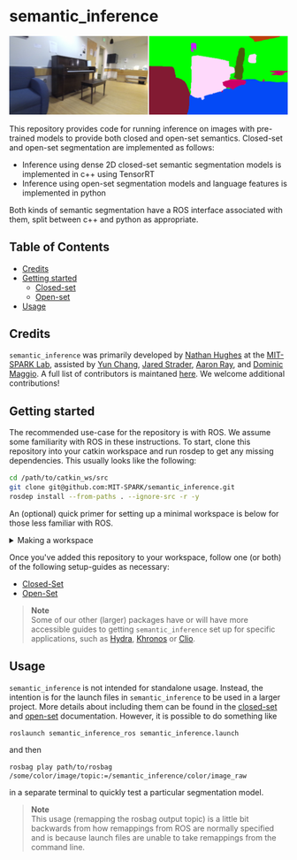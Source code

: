 # semantic_inference

<div align="center">
   <img src="docs/media/demo_segmentation.png"/>
</div>

This repository provides code for running inference on images with pre-trained models to provide both closed and open-set semantics.
Closed-set and open-set segmentation are implemented as follows:
  - Inference using dense 2D closed-set semantic segmentation models is implemented in c++ using TensorRT
  - Inference using open-set segmentation models and language features is implemented in python

Both kinds of semantic segmentation have a ROS interface associated with them, split between c++ and python as appropriate.


## Table of Contents

- [Credits](#credits)
- [Getting started](#getting-started)
  - [Closed-set](docs/closed_set.md#setting-up)
  - [Open-set](docs/open_set.md#setting-up)
- [Usage](#usage)

## Credits

`semantic_inference` was primarily developed by [Nathan Hughes](https://mit.edu/sparklab/people.html) at the [MIT-SPARK Lab](https://mit.edu/sparklab), assisted by [Yun Chang](https://mit.edu/sparklab/people.html), [Jared Strader](https://mit.edu/sparklab/people.html), [Aaron Ray](https://mit.edu/sparklab/people.html), and [Dominic Maggio](https://mit.edu/sparklab/people.html).
A full list of contributors is maintaned [here](contributors.md).
We welcome additional contributions!

## Getting started

The recommended use-case for the repository is with ROS.
We assume some familiarity with ROS in these instructions.
To start, clone this repository into your catkin workspace and run rosdep to get any missing dependencies.
This usually looks like the following:
```bash
cd /path/to/catkin_ws/src
git clone git@github.com:MIT-SPARK/semantic_inference.git
rosdep install --from-paths . --ignore-src -r -y
```

An (optional) quick primer for setting up a minimal workspace is below for those less familiar with ROS.

<details>

<summary>Making a workspace</summary>

First, make sure rosdep is setup:
```bash
# Initialize necessary tools for working with ROS and catkin
sudo apt install python3-catkin-tools python3-rosdep
sudo rosdep init
rosdep update
```

Then, make the workspace and initialize it:
```bash
# Setup the workspace
mkdir -p path/to/catkin_ws/src
cd catkin_ws
catkin init
catkin config -DCMAKE_BUILD_TYPE=Release
```

</details>

Once you've added this repository to your workspace, follow one (or both) of the following setup-guides as necessary:
- [Closed-Set](docs/closed_set.md#setting-up)
- [Open-Set](docs/open_set.md#setting-up)

> **Note** </br>
> Some of our other (larger) packages have or will have more accessible guides to getting `semantic_inference` set up for specific applications, such as [Hydra](https://github.com/MIT-SPARK/Hydra), [Khronos](https://github.com/MIT-SPARK/Khronos) or [Clio](https://github.com/MIT-SPARK/Clio).

## Usage

`semantic_inference` is not intended for standalone usage.
Instead, the intention is for the launch files in `semantic_inference` to be used in a larger project.
More details about including them can be found in the [closed-set](docs/closed_set.md#using-closed-set-segmentation-online) and [open-set](docs/open_set.md#using-open-set-segmentation-online) documentation.
However, it is possible to do something like
```
roslaunch semantic_inference_ros semantic_inference.launch
```
and then
```
rosbag play path/to/rosbag /some/color/image/topic:=/semantic_inference/color/image_raw
```
in a separate terminal to quickly test a particular segmentation model.

> **Note** </br>
> This usage (remapping the rosbag output topic) is a little bit backwards from how remappings from ROS are normally specified and is because launch files are unable to take remappings from the command line.
